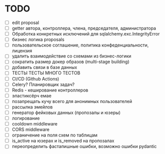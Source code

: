 # TODO
* [ ] edit proposal
* [ ] getter автора, контроллера, члена, председателя, администратора
* [ ] Обработка конкретных исключений для sqlalchemy.exc.IntegrityError
* [ ] бизнес логика proposals
* [ ] пользовательское соглашение, политика конфеденциальности, лицензия
* [ ] удалить взаимодействие со схемами из бизнес-логики
* [ ] сократить размер докер образов (multi-stage building)
* [ ] добавить связи в базе данных
* [ ] ТЕСТЫ ТЕСТЫ МНОГО ТЕСТОВ
* [ ] CI/CD (Github Actions)
* [ ] Celery? Планировщик задач?
* [ ] Redis - кеширование контроллеров
* [ ] эластиксёрч емае
* [ ] позапрещать кучу всего для анонимных пользователей
* [ ] рассылка эмейлов
* [ ] генератор фейковых данных (пропозалы и юзеры)
* [ ] логирование
* [ ] cooldown middleware
* [ ] CORS middleware 
* [ ] ограничение на поля схем по таблицам
* [ ] is_active на юзерах и is_removed на пропозалах
* [ ] переопределить фастапишные ошибки, возможно ошибки pydantic